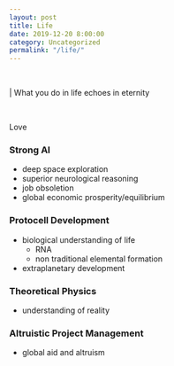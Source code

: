 ```yaml
---
layout: post
title: Life
date: 2019-12-20 8:00:00
category: Uncategorized
permalink: "/life/"
---
```


<br>

| What you do in life echoes in eternity

<br>

Love

### Strong AI
- deep space exploration
- superior neurological reasoning
- job obsoletion
- global economic prosperity/equilibrium

### Protocell Development
- biological understanding of life
    - RNA
    - non traditional elemental formation
- extraplanetary development

### Theoretical Physics
- understanding of reality

### Altruistic Project Management
- global aid and altruism